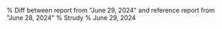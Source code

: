 % Diff between report from "June 29, 2024" and reference report from "June 28, 2024"
% Strudy
% June 29, 2024


